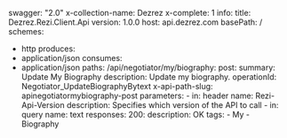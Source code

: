 swagger: "2.0"
x-collection-name: Dezrez
x-complete: 1
info:
  title: Dezrez.Rezi.Client.Api
  version: 1.0.0
host: api.dezrez.com
basePath: /
schemes:
- http
produces:
- application/json
consumes:
- application/json
paths:
  /api/negotiator/my/biography:
    post:
      summary: Update My Biography
      description: Update my biography.
      operationId: Negotiator_UpdateBiographyBytext
      x-api-path-slug: apinegotiatormybiography-post
      parameters:
      - in: header
        name: Rezi-Api-Version
        description: Specifies which version of the API to call
      - in: query
        name: text
      responses:
        200:
          description: OK
      tags:
      - My
      - Biography